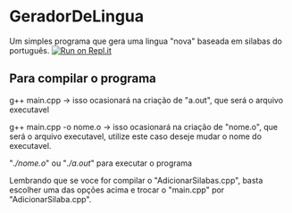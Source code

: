 # GeradorDeLingua
Um simples programa que gera uma lingua "nova" baseada em silabas do português.
[![Run on Repl.it](https://repl.it/badge/github/patoacriano/GeradorDeLingua)](https://repl.it/github/patoacriano/GeradorDeLingua)

## Para compilar o programa
  g++ main.cpp -> isso ocasionará na criação de "a.out", que será o arquivo executavel
  
  g++ main.cpp -o nome.o -> isso ocasionará na criação de "nome.o", que será o arquivo executavel, utilize este caso deseje mudar o nome do executavel.
  
  "_./nome.o_" ou "_./a.out_" para executar o programa
  
  Lembrando que se voce for compilar o "AdicionarSilabas.cpp", basta escolher uma das opções acima e trocar o "main.cpp" por "AdicionarSilaba.cpp".

  
